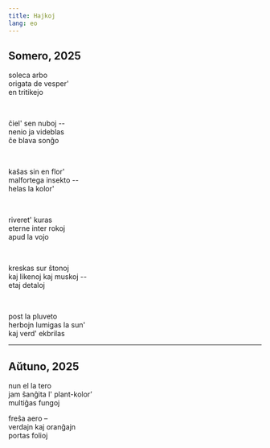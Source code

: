 ```yaml
---
title: Hajkoj
lang: eo
---
```


## Somero, 2025

soleca arbo  
origata de vesper'  
en tritikejo

<br>

ĉiel' sen nuboj --  
nenio ja videblas  
ĉe blava sonĝo  

<br>

kaŝas sin en flor'  
malfortega insekto --  
helas la kolor'

<br>

riveret' kuras  
eterne inter rokoj  
apud la vojo  

<br>

kreskas sur ŝtonoj  
kaj likenoj kaj muskoj --  
etaj detaloj  

<br>

post la pluveto  
herbojn lumigas la sun'  
kaj verd' ekbrilas  

***

## Aŭtuno, 2025

nun el la tero  
jam ŝanĝita l' plant-kolor’  
multiĝas fungoj  

freŝa aero –  
verdajn kaj oranĝajn  
portas folioj